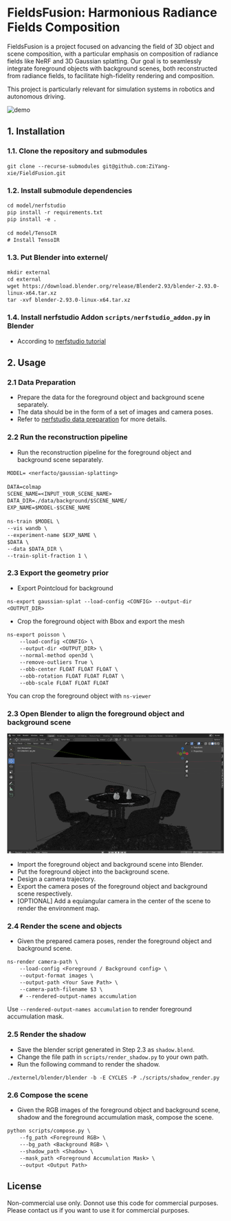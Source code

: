 # FieldsFusion: Harmonious Radiance Fields Composition

FieldsFusion is a project focused on advancing the field of 3D object and scene composition, with a particular emphasis on composition of radiance fields like NeRF and 3D Gaussian splatting. 
Our goal is to seamlessly integrate foreground objects with background scenes, both reconstructed from radiance fields, to facilitate high-fidelity rendering and composition. 
  
This project is particularly relevant for simulation systems in robotics and autonomous driving.

![demo](/assets/demo.gif)

## 1. Installation

### 1.1. Clone the repository and submodules
```shell
git clone --recurse-submodules git@github.com:ZiYang-xie/FieldFusion.git
```

### 1.2. Install submodule dependencies
```shell
cd model/nerfstudio
pip install -r requirements.txt
pip install -e .

cd model/TensoIR
# Install TensoIR
```

###  1.3. Put Blender into externel/
```shell
mkdir external
cd external
wget https://download.blender.org/release/Blender2.93/blender-2.93.0-linux-x64.tar.xz
tar -xvf blender-2.93.0-linux-x64.tar.xz
```

###  1.4. Install nerfstudio Addon `scripts/nerfstudio_addon.py` in Blender 
- According to [nerfstudio tutorial](https://docs.nerf.studio/extensions/blender_addon.html)


## 2. Usage

### 2.1 Data Preparation
- Prepare the data for the foreground object and background scene separately.
- The data should be in the form of a set of images and camera poses.
- Refer to [nerfstudio data preparation](https://docs.nerf.studio/quickstart/custom_dataset.html) for more details.

### 2.2 Run the reconstruction pipeline
- Run the reconstruction pipeline for the foreground object and background scene separately.
```shell
MODEL= <nerfacto/gaussian-splatting>

DATA=colmap
SCENE_NAME=<INPUT_YOUR_SCENE_NAME>
DATA_DIR=./data/background/$SCENE_NAME/
EXP_NAME=$MODEL-$SCENE_NAME

ns-train $MODEL \
--vis wandb \
--experiment-name $EXP_NAME \
$DATA \
--data $DATA_DIR \
--train-split-fraction 1 \
```

### 2.3 Export the geometry prior
- Export Pointcloud for background
```shell
ns-export gaussian-splat --load-config <CONFIG> --output-dir <OUTPUT_DIR>
```

- Crop the foreground object with Bbox and export the mesh
```shell
ns-export poisson \
    --load-config <CONFIG> \
    --output-dir <OUTPUT_DIR> \
    --normal-method open3d \
    --remove-outliers True \
    --obb-center FLOAT FLOAT FLOAT \
    --obb-rotation FLOAT FLOAT FLOAT \
    --obb-scale FLOAT FLOAT FLOAT
```

You can crop the foreground object with `ns-viewer`

### 2.3 Open Blender to align the foreground object and background scene
![blender](/assets/blender.png)
- Import the foreground object and background scene into Blender.
- Put the foreground object into the background scene.
- Design a camera trajectory.
- Export the camera poses of the foreground object and background scene respectively.
- [OPTIONAL] Add a equiangular camera in the center of the scene to render the environment map.

### 2.4 Render the scene and objects
- Given the prepared camera poses, render the foreground object and background scene.

```shell
ns-render camera-path \
    --load-config <Foreground / Background config> \
    --output-format images \
    --output-path <Your Save Path> \
    --camera-path-filename $3 \
    # --rendered-output-names accumulation 
```

Use `--rendered-output-names accumulation` to render foreground accumulation mask.

### 2.5 Render the shadow
- Save the blender script generated in Step 2.3 as `shadow.blend`.
- Change the file path in `scripts/render_shadow.py` to your own path.
- Run the following command to render the shadow.
```shell
./externel/blender/blender -b -E CYCLES -P ./scripts/shadow_render.py 
```

### 2.6 Compose the scene
- Given the RGB images of the foreground object and background scene, shadow and the foreground accumulation mask, compose the scene.

```shell
python scripts/compose.py \
    --fg_path <Foreground RGB> \
    ---bg_path <Background RGB> \
    --shadow_path <Shadow> \
    --mask_path <Foreground Accumulation Mask> \
    --output <Output Path>
```

## License
Non-commercial use only. 
Donnot use this code for commercial purposes. Please contact us if you want to use it for commercial purposes.


